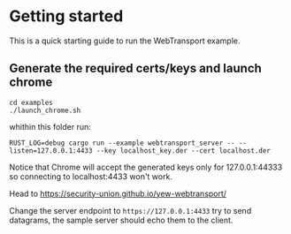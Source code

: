 # Getting started 
This is a quick starting guide to run the WebTransport example.

## Generate the required certs/keys and launch chrome
```
cd examples
./launch_chrome.sh
```

whithin this folder run:
```
RUST_LOG=debug cargo run --example webtransport_server -- --listen=127.0.0.1:4433 --key localhost_key.der --cert localhost.der
```

Notice that Chrome will accept the generated keys only for 127.0.0.1:44333 so connecting to localhost:4433 won't work.

Head to https://security-union.github.io/yew-webtransport/

Change the server endpoint to `https://127.0.0.1:4433` try to send datagrams, the sample server should echo them to the client.


